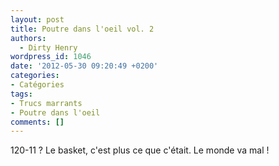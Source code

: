 ```yaml
---
layout: post
title: Poutre dans l'oeil vol. 2
authors:
  - Dirty Henry
wordpress_id: 1046
date: '2012-05-30 09:20:49 +0200'
categories:
- Catégories
tags:
- Trucs marrants
- Poutre dans l'oeil
comments: []
---
```

120-11 ? Le basket, c'est plus ce que c'était. Le monde va mal !
